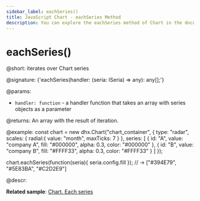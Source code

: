 ```yaml
---
sidebar_label: eachSeries()
title: JavaScript Chart - eachSeries Method 
description: You can explore the eachSeries method of Chart in the documentation of the DHTMLX JavaScript UI library. Browse developer guides and API reference, try out code examples and live demos, and download a free 30-day evaluation version of DHTMLX Suite.
---
```


# eachSeries()

@short: iterates over Chart series

@signature: {'eachSeries(handler: (seria: ISeria) => any): any[];'}

@params:
- `handler: function` - a handler function that takes an array with series objects as a parameter

@returns:
An array with the result of iteration.

@example:
const chart = new dhx.Chart("chart_container", {
	type: "radar",
	scales: {
		radial:{
			value: "month",
			maxTicks: 7
		}
	},
	series: [
		{
			id: "A",
			value: "company A",
			fill: "#000000",
			alpha: 0.3,
			color: "#000000"
	 	},
		{
			id: "B",
			value: "company B",
			fill: "#FFFF33",
			alpha: 0.3,
			color: "#FFFF33"
		}
	]
});

chart.eachSeries(function(seria){
	seria.config.fill
});
// -> ["#394E79", "#5E83BA", "#C2D2E9"]

@descr:

**Related sample**: [Chart. Each series](https://snippet.dhtmlx.com/4kbj4lmw)

[comment]: # (@related: chart/usage.md#iterating-over-series)
